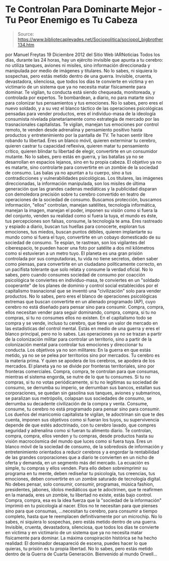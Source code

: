 # Te Controlan Para Dominarte Mejor - Tu Peor Enemigo es Tu Cabeza

> Source: https://www.bibliotecapleyades.net/Sociopolitica/sociopol_bigbrother134.htm

por Manuel Freytas
19 Diciembre 2012
del Sitio Web
IARNoticias
Todos los días,
durante las 24 horas, hay un ejército invisible que
apunta a tu cerebro: no utiliza tanques, aviones ni
misiles, sino información direccionada y manipulada por
medio de imágenes y titulares.
No lo sabes, ni siquiera lo
sospechas, pero estás metido dentro de una guerra.
Invisible, cruenta, devastadora, silenciosa, que todos
los días te convierte en víctima y en victimario de un
sistema que ya no necesita matar físicamente para
dominar.
Te vigilan, tu conducta está siendo chequeada, monitoreada, y controlada por
expertos.
Te bombardean, a diario, no para matarte sino para colonizar tus
pensamientos y tus emociones.
No lo sabes, pero eres el nuevo soldado, y a su vez el blanco táctico de las
operaciones psicológicas pensadas para vender productos, eres el
individuo-masa de la ideología consumista nivelada planetariamente como
estrategia de mercado por las trasnacionales capitalistas.
Te vigilan, manejan tus emociones por control remoto, te venden desde
adrenalina y pensamiento positivo hasta productos y entretenimiento por la
pantalla de TV. Te hacen sentir libre robando tu libertad.
Eres un blanco móvil, quieren exterminar tu cerebro, quieren castrar tu
capacidad reflexiva, quieren matar tu pensamiento crítico, quieren blindar
tu libertad de elegir, convertirte en un consumidor mutante.
No lo sabes, pero estás en guerra, y las batallas ya no se desarrollan en
espacios lejanos, sino en tu propia cabeza. El objetivo ya no es matarte,
sino controlarte para convertirte en un zombie de la sociedad de consumo.
Las balas ya no apuntan a tu cuerpo, sino a tus contradicciones y
vulnerabilidades psicológicas.
Los titulares, las imágenes direccionadas, la información manipulada, son
los misiles de última generación que las grandes cadenas mediáticas y la
publicidad disparan con demoledora precisión sobre tu cerebro convertido en
teatro de operaciones de la sociedad de consumo.
Buscamos protección, buscamos información, "ellos" controlan, manejan
satélites, tecnología informática, manejan la imagen, manejan el poder,
imponen su visión como si fuera la del conjunto, venden su realidad como si
fuera la tuya, el mundo es éste, tus percepciones son falsas, consume, la
tecnología te ama.
Eres rastreado y espiado a diario, buscan tus huellas para conocerte,
exploran tus emociones, tus miedos, buscan puntos débiles, quieren
implantarte su mundo como si fuera el tuyo, convertirte en un cobayo
domesticado de su sociedad de consumo.
Te espían, te rastrean, son los vigilantes del ciberespacio, te pueden hacer
una foto por satélite a dos mil kilómetros como si estuvieran a un metro tuyo.
El planeta es una gran prisión controlada por sus computadoras, tu vida no
tiene secretos, deben saber como piensas, para convertirte en un ciudadano
políticamente correcto, en un pacifista tolerante que solo relata y consume
la verdad oficial.
No lo sabes, pero cuando consumes sociedad de consumo por coacción
psicológica te conviertes en individuo-masa, te conviertes en un "soldado
cooperante" de los planes de dominio y control social establecidos por el
capitalismo trasnacional que se inventó una "civilización" solo para vender
productos.
No lo sabes, pero eres el blanco de operaciones psicológicas extremas que
buscan convertirte en un alienado programado (AP), cuyo cerebro no está
diseñado para pensar sino para consumir.
Compra, compra, ellos necesitan vender para seguir dominando, compra, compra,
si tu no compras, si tu no consumes ellos no existen. En el capitalismo todo
se compra y se vende, incluso tu cerebro, que tiene un valor de mercado en
las estadísticas del control mental.
Estás en medio de una guerra y eres el blanco principal, pero no lo sabes.
Las operaciones ya no se trazan a partir de la colonización militar para
controlar un territorio, sino a partir de la colonización mental para
controlar tus emociones y direccionar tu conducta.
Los objetivos ya no son militares:
En la guerra en que estás metido, ya no
se se pelea por territorios sino por mercados. Tu cerebro es la materia
prima. Y quien se apodera de los cerebros, se apodera de los mercados. El
planeta ya no se divide por fronteras territoriales, sino por fronteras
comerciales.
Compra, compra, te controlan para que consumas, mientras el sistema engorda,
se nutre de lo que tu consumes.
Si tu no compras, si tu no votas periódicamente, si tu no legitimas su
sociedad de consumo, se derrumba su imperio, se derrumban sus bancos,
estallan sus corporaciones, se quedan sin gasolina sus tanques, aviones y
submarinos, se paralizan sus metrópolis, colapsan sus sociedades de consumo,
se derrumba su decadente civilización de la compra y venta.
Consume, consume, tu cerebro no está programado para pensar sino para
consumir.
Los dueños del manicomio capitalista te vigilan, te adoctrinan sin que te
des cuenta, imponen sus objetivos como si fueran los tuyos, su supervivencia
depende de que estés adoctrinado, con tu cerebro lavado, que compres
seguridad y adrenalina como si fueran tu alimento diario.
Te controlan, compra, compra, ellos venden y tu compras, desde productos
hasta su visión macrocósmica del mundo que luces como si fuera tuya.
Eres un blanco móvil de la sociedad de consumo, de la sobredosis de
información y entretenimiento orientados a reducir cerebros y a engordar la
rentabilidad de las grandes corporaciones que a diario te convierten en un
nicho de oferta y demanda, en un segmento más del mercado.
La ecuación es simple, tu compras y ellos venden. Para ello deben
sobreimprimir su programa en tu mente, deben rediseñar tu psicología, tus
creencias, tus emociones, deben convertirte en un zombie saturado de
tecnología digital.
No debes pensar, solo consumir, consumir, programas, música fashion,
presidentes, jabones, ídolos mediáticos que te adoctrinen, que te reafirmen
en la manada, eres un zombie, tu libertad no existe, estás bajo control.
Compra, compra, esa es la idea fuerza que la "sociedad de la información"
imprimió en tu psicología al nacer.
Ellos no te necesitan para que pienses sino para que consumas,
...necesitan tu
cerebro, para consumir a tiempo completo, hasta que te
reemplacen
definitivamente por un microchip.
No lo sabes, ni siquiera lo sospechas, pero estás metido dentro de una
guerra. Invisible, cruenta, devastadora, silenciosa, que todos los días te
convierte en víctima y en victimario de un sistema que ya no necesita matar
físicamente para dominar.
La máxima conspiración histórica se ha hecho realidad:
El dominador
desapareció de escena, puedes hacer lo que quieras, tu prisión es tu propia
libertad.
No lo sabes, pero estás metido dentro de la Guerra de Cuarta Generación.
Bienvenido al mundo Orwell...
